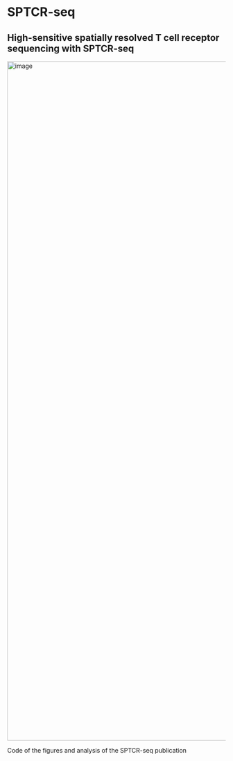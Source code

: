 # SPTCR-seq
## High-sensitive spatially resolved T cell receptor sequencing with SPTCR-seq

<img width="1568" alt="image" src="https://github.com/heilandd/SPTCR_seq_code/assets/34142689/8bd6fdd9-d0e9-4b30-bbf8-c2f1c4a12856">


Code of the figures and analysis of the SPTCR-seq publication

